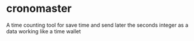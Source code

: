 # cronomaster
A time counting tool for save time and send later the seconds integer as a data working like a time wallet

